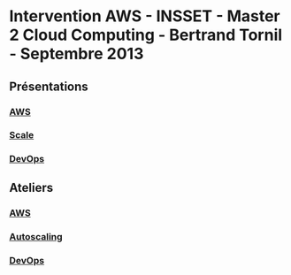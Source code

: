 # Intervention AWS - INSSET - Master 2 Cloud Computing - Bertrand Tornil - Septembre 2013


## Présentations

### [AWS](01_aws.html)

### [Scale](02_scaling.html)

### [DevOps](03_devops.html)



## Ateliers

### [AWS](TP_Aws.html)

### [Autoscaling](TP_Autoscaling.html)

### [DevOps](TP_DevOps.html)